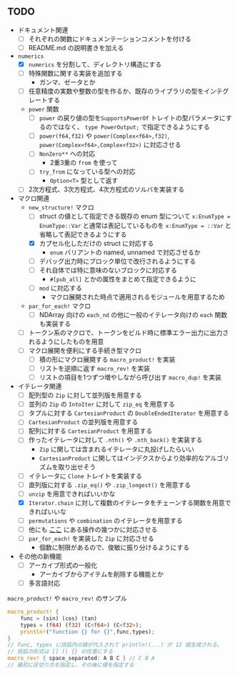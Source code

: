 TODO
---

- ドキュメント関連
	- [ ] それぞれの関数にドキュメンテーションコメントを付ける
	- [ ] README.md の説明書きを加える
- `numerics`
	- [x] `numerics` を分割して、ディレクトリ構造にする
	- [ ] 特殊関数に関する実装を追加する
		- ガンマ、ゼータとか
	- [ ] 任意精度の実数や整数の型を作るか、既存のライブラリの型をインテグレートする
	- `power` 関数
		- [ ] `power` の戻り値の型を`SupportsPowerOf` トレイトの型パラメータにするのではなく、 `type PowerOutput;` で指定できるようにする
		- [ ] `power(f64,f32)` や `power(Complex<f64>,f32)`, `power(Complex<f64>,Complex<f32>)` に対応させる
		- [ ] `NonZero**` への対応
			- 2重3重の `from` を使って
		- [ ] `try_from` になっている型への対応
			- `Option<T>` 型として返す
	- [ ] 2次方程式、3次方程式、4次方程式のソルバを実装する
- マクロ関連
	- `new_structure!` マクロ
		- [ ] struct の値として指定できる既存の enum 型について `x:EnumType = EnumType::Var` と通常は表記しているものを `x:EnumType = ::Var` と省略して表記できるようにする
		- [x] カプセル化しただけの struct に対応する
			- `enum` バリアントの named, unnamed で対応させるか
		- [ ] デバッグ出力時にブロック単位で改行されるようにする
		- [ ] それ自体では特に意味のないブロックに対応する
			- `#[pub_all]` とかの属性をまとめて指定できるように
		- [ ] `mod` に対応する
			- マクロ展開された時点で適用されるモジュールを用意するため
	- `par_for_each!` マクロ
		- [ ] NDArray 向けの `each_nd` の他に一般のイテレータ向けの `each` 関数も実装する
	- [ ] トークン系のマクロで、トークンをビルド時に標準エラー出力に出力されるようにしたものを用意
	- [ ] マクロ展開を便利にする手続き型マクロ
		- [ ] 積の形にマクロ展開する `macro_product!` を実装
		- [ ] リストを逆順に返す `macro_rev!` を実装
		- [ ] リストの項目を1つずつ増やしながら呼び出す `macro_dup!` を実装
- イテレータ関連
	- [ ] 配列型の `Zip` に対して並列版を用意する
	- [ ] 並列の `Zip` の `IntoIter` に対して `zip_eq` を用意する
	- [ ] タプルに対する `CartesianProduct` の `DoubleEndedIterator` を用意する
	- [ ] `CartesianProduct` の並列版を用意する
	- [ ] 配列に対する `CartesianProduct` を用意する
	- [ ] 作ったイテレータに対して `.nth()` や `.nth_back()` を実装する
		- `Zip` に関しては含まれるイテレータに丸投げしたらいい
		- `CartesianProduct` に関してはインデクスからより効率的なアルゴリズムを取り出せそう
	- [ ] イテレータに `Clone` トレイトを実装する
	- [ ] 直列版に対する `.zip_eq()` や `.zip_longest()` を用意する
	- [ ] `unzip` を用意できればいいかな
	- [x] `Iterator.chain` に対して複数のイテレータをチェーンする関数を用意できればいいな
	- [ ] `permutations` や `combination` のイテレータを用意する
	- [ ] 他にも [ここ](https://docs.rs/itertools/0.10.5/itertools/trait.Itertools.html#method.cartesian_product) にある操作の幾つかに対応させる
	- [ ] `par_for_each!` を実装した `Zip` に対応させる
		- 個数に制限があるので、俊敏に振り分けるようにする
- その他の新機能
	- [ ] アーカイブ形式の一般化
		- アーカイブからアイテムを削除する機能とか
	- [ ] 多言語対応

`macro_product!` や `macro_rev!` のサンプル
```rust
macro_product! {
	func = (sin) (cos) (tan)
	types = (f64) (f32) (C<f64>) (C<f32>);
	println!("function {} for {}",func,types);
}
// func, types に括弧内の値が代入されて println!(...) が 12 個生成される。
// 括弧の形式は [] () {} の任意にする
macro_rev! { space_separated: A B C } // C B A
// 最初に区切り方を指定し、その後に値を指定する
```
